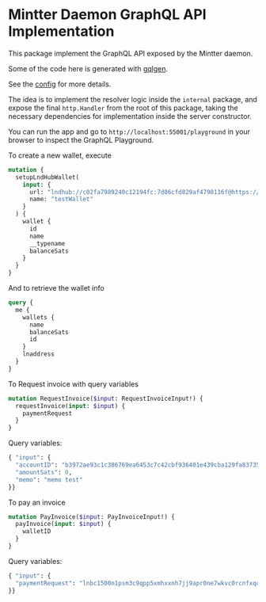 # Mintter Daemon GraphQL API Implementation

This package implement the GraphQL API exposed by the Mintter daemon.

Some of the code here is generated with [gqlgen](https://github.com/99designs/gqlgen).

See the [config](./gqlgen.yml) for more details.

The idea is to implement the resolver logic inside the `internal` package, and expose the final `http.Handler` from the root of this package,
taking the necessary dependencies for implementation inside the server constructor.

You can run the app and go to `http://localhost:55001/playground` in your browser to inspect the GraphQL Playground.

To create a new wallet, execute

```graphql
mutation {
  setupLndHubWallet(
    input: {
      url: "lndhub://c02fa7989240c12194fc:7d06cfd829af4790116f@https://lndhub.io"
      name: "testWallet"
    }
  ) {
    wallet {
      id
      name
      __typename
      balanceSats
    }
  }
}
```

And to retrieve the wallet info

```graphql
query {
  me {
    wallets {
      name
      balanceSats
      id
    }
    lnaddress
  }
}
```

To Request invoice with query variables

```graphql
mutation RequestInvoice($input: RequestInvoiceInput!) {
  requestInvoice(input: $input) {
    paymentRequest
  }
}
```

Query variables:

```graphql
{ "input": {
  "accountID": "b3972ae93c1c386769ea6453c7c42cbf936401e439cba129fa8373594eff74ae",
  "amountSats": 0,
  "memo": "memo test"
}}
```

To pay an invoice

```graphql
mutation PayInvoice($input: PayInvoiceInput!) {
  payInvoice(input: $input) {
    walletID
  }
}
```

Query variables:

```graphql
{ "input": {
  "paymentRequest": "lnbc1500n1psm3c9qpp5xmhxxnh7jj9apr0ne7wkvc0rcnfxqql40a96cz62dxxqwng68l4qdpa2fjkzep6yp2x7upqxyczqmt0wd6zqatnv4n82mpqw35xjmn8wvs8gmeqv3hjqcqzpgxqr23ssp5353mj0hx08lhjzn7l9afkv88ham0dyr4d2h5nx6dmn9739ejaq2q9qyyssqenm9wk9vgwl6xr3kt23p4we0v9nkm3g8jrx6kz5vj2nfvkgmx4wr96nsakeex0y7glwpdxnxk3wzfvgc33yyhx5u32r4qekrs7uch4sqejfltp"
}}
```
